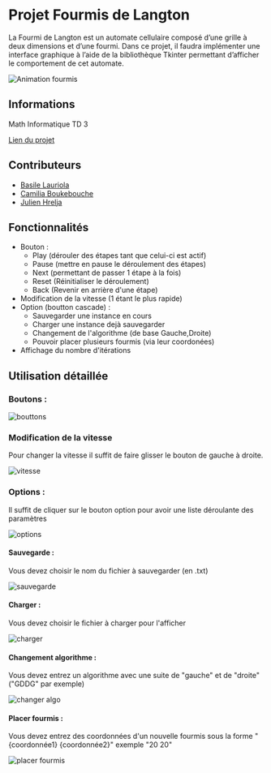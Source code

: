 
# Projet Fourmis de Langton

La Fourmi de Langton est un automate cellulaire composé d’une grille à
deux dimensions et d’une fourmi. Dans ce projet, il faudra implémenter une
interface graphique à l’aide de la bibliothèque Tkinter permettant d’afficher le
comportement de cet automate.

![Animation fourmis](https://user-images.githubusercontent.com/91540224/167257503-e6f7d059-4ecf-4c82-86d8-f2555524c07f.gif)


## Informations

Math Informatique TD 3

[Lien du projet](https://github.com/uvsq22107694/Projet2)
## Contributeurs

* [Basile Lauriola](https://github.com/uvsq22107694)
* [Camilia Boukebouche](https://github.com/uvsq22106169)
* [Julien Hrelja](https://github.com/uvsq22106999)
## Fonctionnalités

- Bouton :
    - Play (dérouler des étapes tant que celui-ci est actif)
    - Pause (mettre en pause le déroulement des étapes)
    - Next (permettant de passer 1 étape à la fois)
    - Reset (Réinitialiser le déroulement)
    - Back (Revenir en arrière d'une étape)
- Modification de la vitesse (1 étant le plus rapide)
- Option (boutton cascade) :
    - Sauvegarder une instance en cours
    - Charger une instance dejà sauvegarder
    - Changement de l'algorithme (de base Gauche,Droite)
    - Pouvoir placer plusieurs fourmis (via leur coordonées)
- Affichage du nombre d'itérations

## Utilisation détaillée

### Boutons :

![bouttons](https://user-images.githubusercontent.com/91540224/167256682-5539d983-a673-43b6-8b3d-24c84f57b305.png)

### Modification de la vitesse

Pour changer la vitesse il suffit de faire glisser le bouton de gauche à droite.

![vitesse](https://user-images.githubusercontent.com/91540224/167256797-d4ee7fe7-3bcf-4fa6-87f4-f8020382ea60.png)

### Options :

Il suffit de cliquer sur le bouton option pour avoir une liste déroulante des paramètres

![options](https://user-images.githubusercontent.com/91540224/167256866-0c2187c5-4071-4904-b2c4-6093b50a20b2.png)

#### Sauvegarde :

Vous devez choisir le nom du fichier à sauvegarder (en .txt)

![sauvegarde](https://user-images.githubusercontent.com/91540224/167256978-22b44107-3cda-4bfb-bd0f-40088d4ad155.png)

#### Charger :

Vous devez choisir le fichier à charger pour l'afficher

![charger](https://user-images.githubusercontent.com/91540224/167257047-d3a3d166-1136-4433-835a-2f86941f6d8b.png)

#### Changement algorithme :

Vous devez entrez un algorithme avec une suite de "gauche" et de "droite" ("GDDG" par exemple)

![changer algo](https://user-images.githubusercontent.com/91540224/167257162-d395679f-f58f-4d6b-8b59-dd99ebeac982.png)

#### Placer fourmis :

Vous devez entrez des coordonnées d'un nouvelle fourmis sous la forme "\{coordonnée1} \{coordonnée2}" exemple "20 20"

![placer fourmis](https://user-images.githubusercontent.com/91540224/167257256-73f5b457-3503-4cf4-9490-5bbab7884edf.png)